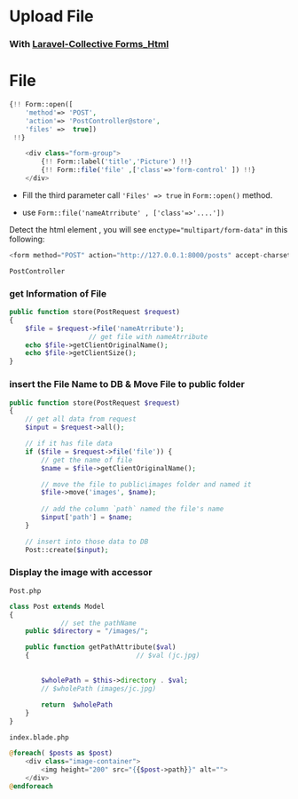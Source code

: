 # Upload File

### With [Laravel-Collective Forms_Html](https://laravelcollective.com/docs/5.2/html) 

# File

```php
{!! Form::open([
	'method'=> 'POST',
	'action'=> 'PostController@store',
	'files' =>  true])
 !!}

    <div class="form-group">
        {!! Form::label('title','Picture') !!}
        {!! Form::file('file' ,['class'=>'form-control' ]) !!}
    </div>

```

* Fill the third parameter call `'Files' => true` in `Form::open()` method.

* use `Form::file('nameAtrribute' , ['class'=>'....'])`

Detect the html element , you will see `enctype="multipart/form-data"` in this following:

```php
<form method="POST" action="http://127.0.0.1:8000/posts" accept-charset="UTF-8" enctype="multipart/form-data">
```

`PostController`

### get Information of File
```php
public function store(PostRequest $request)
{
	$file = $request->file('nameAtrribute'); 
			        // get file with nameAtrribute
	echo $file->getClientOriginalName(); 
	echo $file->getClientSize();
}
```

### insert the File Name to DB & Move File to public folder

```php
public function store(PostRequest $request)
{
	// get all data from request
	$input = $request->all();

	// if it has file data
	if ($file = $request->file('file')) {
		// get the name of file 
		$name = $file->getClientOriginalName();

		// move the file to public\images folder and named it 
		$file->move('images', $name);
		
		// add the column `path` named the file's name
		$input['path'] = $name;
	}

	// insert into those data to DB
	Post::create($input);

```

### Display the image with accessor

`Post.php`

```php
class Post extends Model
{
	         // set the pathName             
	public $directory = "/images/";

	public function getPathAttribute($val)
	{							// $val (jc.jpg)
	
		
		$wholePath = $this->directory . $val;
		// $wholePath (images/jc.jpg)
		
		return 	$wholePath
	}
}
```

`index.blade.php`

```php
@foreach( $posts as $post)
	<div class="image-container">
		<img height="200" src="{{$post->path}}" alt="">
	</div>
@endforeach
```

